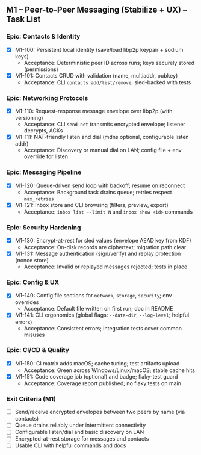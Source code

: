 ## M1 – Peer-to-Peer Messaging (Stabilize + UX) – Task List

### Epic: Contacts & Identity
- [x] M1-100: Persistent local identity (save/load libp2p keypair + sodium keys)
  - Acceptance: Deterministic peer ID across runs; keys securely stored (permissions)
- [x] M1-101: Contacts CRUD with validation (name, multiaddr, pubkey)
  - Acceptance: CLI `contacts add/list/remove`; sled-backed with tests

### Epic: Networking Protocols
- [x] M1-110: Request-response message envelope over libp2p (with versioning)
  - Acceptance: CLI `send-net` transmits encrypted envelope; listener decrypts, ACKs
- [x] M1-111: NAT-friendly listen and dial (mdns optional, configurable listen addr)
  - Acceptance: Discovery or manual dial on LAN; config file + env override for listen

### Epic: Messaging Pipeline
- [x] M1-120: Queue-driven send loop with backoff; resume on reconnect
  - Acceptance: Background task drains queue; retries respect `max_retries`
- [x] M1-121: Inbox store and CLI browsing (filters, preview, export)
  - Acceptance: `inbox list --limit N` and `inbox show <id>` commands

### Epic: Security Hardening
- [x] M1-130: Encrypt-at-rest for sled values (envelope AEAD key from KDF)
  - Acceptance: On-disk records are ciphertext; migration path clear
- [x] M1-131: Message authentication (sign/verify) and replay protection (nonce store)
  - Acceptance: Invalid or replayed messages rejected; tests in place

### Epic: Config & UX
- [x] M1-140: Config file sections for `network`, `storage`, `security`; env overrides
  - Acceptance: Default file written on first run; doc in README
- [x] M1-141: CLI ergonomics (global flags: `--data-dir`, `--log-level`; helpful errors)
  - Acceptance: Consistent errors; integration tests cover common misuses

### Epic: CI/CD & Quality
- [x] M1-150: CI matrix adds macOS; cache tuning; test artifacts upload
  - Acceptance: Green across Windows/Linux/macOS; stable cache hits
- [x] M1-151: Code coverage job (optional) and badge; flaky-test guard
  - Acceptance: Coverage report published; no flaky tests on main

### Exit Criteria (M1)
- [ ] Send/receive encrypted envelopes between two peers by name (via contacts)
- [ ] Queue drains reliably under intermittent connectivity
- [ ] Configurable listen/dial and basic discovery on LAN
- [ ] Encrypted-at-rest storage for messages and contacts
- [ ] Usable CLI with helpful commands and docs
